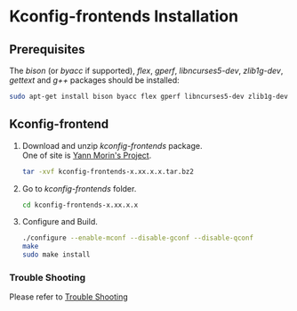 # Kconfig-frontends Installation

## Prerequisites
The *bison* (or *byacc* if supported), *flex*, *gperf*, *libncurses5-dev*, *zlib1g-dev*, *gettext* and *g++* packages should be installed:
```bash
sudo apt-get install bison byacc flex gperf libncurses5-dev zlib1g-dev gettext g++
```

## Kconfig-frontend
1. Download and unzip *kconfig-frontends* package.  
One of site is [Yann Morin's Project](http://ymorin.is-a-geek.org/projects/kconfig-frontends).
	```bash
	tar -xvf kconfig-frontends-x.xx.x.x.tar.bz2
	```

2. Go to *kconfig-frontends* folder.
	```bash
	cd kconfig-frontends-x.xx.x.x
	```

3. Configure and Build.
	```bash
	./configure --enable-mconf --disable-gconf --disable-qconf
	make
	sudo make install
	```

### Trouble Shooting
Please refer to [Trouble Shooting](https://github.com/Samsung/TizenRT/blob/master/docs/TroubleShooting.md)
